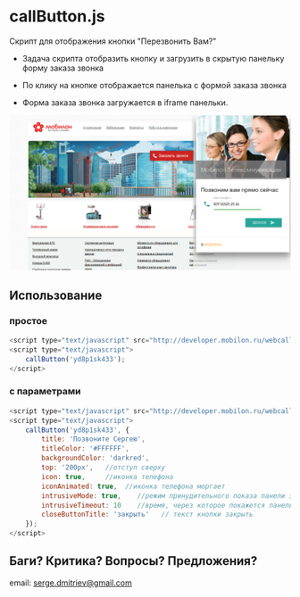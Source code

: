 # callButton.js

Скрипт для отображения кнопки "Перезвонить Вам?"


- Задача скрипта отобразить кнопку и загрузить в 
скрытую панельку форму заказа звонка


- По клику на кнопке отображается панелька с формой 
заказа звонка


- Форма заказа звонка загружается в iframe панельки.


![Перезвонить Вам?](https://raw.githubusercontent.com/antirek/callButton.js/master/images/screenshot.png)



## Использование

### простое

`````javascript
<script type="text/javascript" src="http://developer.mobilon.ru/webcall/0.3-latest/callButton.js"></script>
<script type="text/javascript">
    callButton('yd8p1sk433');
</script>

`````


### с параметрами

`````javascript
<script type="text/javascript" src="http://developer.mobilon.ru/webcall/0.3-latest/callButton.js"></script>
<script type="text/javascript">
    callButton('yd8p1sk433', {
        title: 'Позвоните Сергею', 
        titleColor: '#FFFFFF',   
        backgroundColor: 'darkred',   
        top: '200px',   //отступ сверху
        icon: true,     //иконка телефона
        iconAnimated: true,  //иконка телефона моргает
        intrusiveMode: true,    //режим принудительного показа панели заказа звонка
        intrusiveTimeout: 10    //время, через которое покажется панель, указывается в секундах
        closeButtonTitle: 'закрыть'   // текст кнопки закрыть
    });
</script>

`````


## Баги? Критика? Вопросы? Предложения?

email: serge.dmitriev@gmail.com
